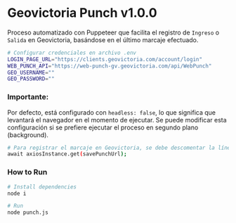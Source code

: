 # Geovictoria Punch v1.0.0

Proceso automatizado con Puppeteer que facilita el registro de `Ingreso` o `Salida` en Geovictoria, basándose en el último marcaje efectuado.

```bash
# Configurar credenciales en archivo .env
LOGIN_PAGE_URL="https://clients.geovictoria.com/account/login"
WEB_PUNCH_API="https://web-punch-gv.geovictoria.com/api/WebPunch"
GEO_USERNAME=""  
GEO_PASSWORD=""
```
### Importante:

Por defecto, está configurado con `headless: false`, lo que significa que levantará el navegador en el momento de ejecutar. Se puede modificar esta configuración si se prefiere ejecutar el proceso en segundo plano (background).


```bash
# Para registrar el marcaje en Geovictoria, se debe descomentar la línea 47 del código.
await axiosInstance.get(savePunchUrl);
```

### How to Run

```bash
# Install dependencies
node i

# Run
node punch.js
```